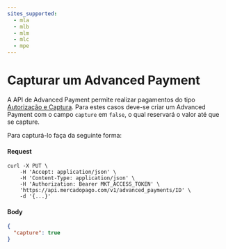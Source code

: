 ```yaml
---
sites_supported:
  - mla
  - mlb
  - mlm
  - mlc
  - mpe
---
```


# Capturar um Advanced Payment

A API de Advanced Payment permite realizar pagamentos do tipo [Autorização e Captura](https://www.mercadopago.com.br/developers/pt/guides/online-payments/checkout-api/other-features). Para estes casos deve-se criar um Advanced Payment com o campo `capture` em `false`, o qual reservará o valor até que se capture.

Para capturá-lo faça da seguinte forma:

#### Request
```curl
curl -X PUT \
    -H 'Accept: application/json' \
    -H 'Content-Type: application/json' \
    -H 'Authorization: Bearer MKT_ACCESS_TOKEN' \
    'https://api.mercadopago.com/v1/advanced_payments/ID' \
    -d '{...}'
```

#### Body
```json
{
  "capture": true
}
```  
